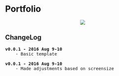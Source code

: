 # Portfolio
<p align="center">
	<img src="images/Website-V.2.JPG"/>
</p>

## ChangeLog
<pre>
<b>v0.0.1 - 2016 Aug 9-10</b>
	- Basic template

<b>v0.0.1 - 2016 Aug 9-10</b>
	- Made adjustments based on screensize
</pre>